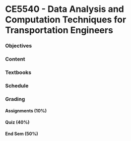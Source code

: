 # CE5540 - Data Analysis and Computation Techniques for Transportation Engineers

### Objectives

### Content

### Textbooks

### Schedule

### Grading

#### Assignments (10%)

#### Quiz (40%)

#### End Sem (50%)
